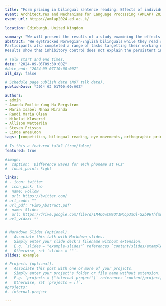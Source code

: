 ```yaml
---
title: "Form priming in bilingual sentence reading: Effects of individual differences in language proficiency, working memory, and inhibitory control"
event: Architectures and Mechanisms for Language Processing (AMLAP) 2024
event_url: https://amlap2024.ed.ac.uk/

location: Edinburgh, United Kingdom

summary: "We will present the results of a study examining the effects of individual differences in L2 proficiency, working memory, and inhibitory control skills, on form-related priming in L2 sentence reading."
abstract: "We eyetracked Norwegian-English bilinguals while they read sentences in English containing form-related prime-target pairs (e.g., pink-mink) in sentences or unrelated control pairs (blue-mink). Two factors were manipulated: the distance between prime and target (short vs long) and whether they were in the same sentence (sentence break vs no sentence break).
Participants also completed a range of tasks targetting their working memory abilities, their inhibitory control skills, and their L2 proficiency.
Results show that inhibitory control does not explain the persistent inhibitory form-priming effects found in previous literature. Better working memory can be associated with more persistent inhibitory form priming, but this is neutralized by a sentence break, consistent with previous findings that readers discard low-level information at a sentence boundary (Frisson et al., 2014)."

# Talk start and end times.
date: "2024-09-05T09:30:00Z"
#date_end: "2024-09-07T10:00:00Z"
all_day: false

# Schedule page publish date (NOT talk date).
publishDate: "2024-02-01T00:00:00Z"

authors: 
- admin
- Amanda Emilie Yung Ha Bergstrøm
- Maria Isabel Nanaá Miranda
- Randi Maria Olsen
- Nikolai Kløverød
- Allison Wetterlin
- Steven Frisson
- Linda Wheeldon
tags: [competition, bilingual reading, eye movements, orthographic priming, individual differences]

# Is this a featured talk? (true/false)
featured: true

#image:
#  caption: 'Difference waves for each phoneme at FCz'
#  focal_point: Right

links:
# - icon: twitter
#  icon_pack: fab
#  name: Follow
#  url: https://twitter.com/
# url_code: ""
# url_pdf: "FiNo_Abstract.pdf"
#- name: Slides
#  url: https://drive.google.com/file/d/1M4QGwCM9UY1Mqop3XOl-S2b96ThfmuXz/view?usp=sharing
# url_video: ""


# Markdown Slides (optional).
#   Associate this talk with Markdown slides.
#   Simply enter your slide deck's filename without extension.
#   E.g. `slides = "example-slides"` references `content/slides/example-slides.md`.
#   Otherwise, set `slides = ""`.
slides: example

# Projects (optional).
#   Associate this post with one or more of your projects.
#   Simply enter your project's folder or file name without extension.
#   E.g. `projects = ["internal-project"]` references `content/project/deep-learning/index.md`.
#   Otherwise, set `projects = []`.
#projects:
#- internal-project

---
```

